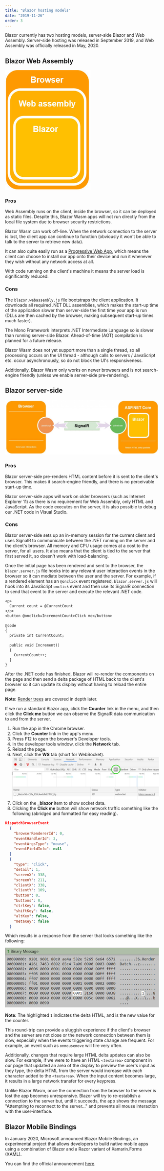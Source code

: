 ```yaml
---
title: "Blazor hosting models"
date: "2019-11-26"
order: 3
---
```


Blazor currently has two hosting models, server-side Blazor and Web Assembly.
Server-side hosting was released in September 2019, and Web Assembly was officially released in May, 2020.

## Blazor Web Assembly

![](images/BrowserWasmBlazor.jpg)

### Pros

Web Assembly runs on the client, inside the browser, so it can be deployed as static files.
Despite this, Blazor Wasm apps will not run directly from the local file system due to browser security restrictions.

Blazor Wasm can work off-line.
When the network connection to the server is lost, the client app can continue to function
(obviously it won't be able to talk to the server to retrieve new data).

It can also quite easily run as a [Progressive Web App](https://web.dev/progressive-web-apps/),
which means the client can choose to install our app onto their device and run it
whenever they wish without any network access at all.

With code running on the client's machine it means the server load is significantly reduced.

### Cons

The `blazor.webassembly.js` file bootstraps the client application.
It downloads all required .NET DLL assemblies, which makes the start-up time of the application slower than server-side
the first time your app is run (DLLs are then cached by the browser, making subsequent start-up times much faster).

<!---TODO: Cramer I don't think the Mono Framework is used anymore and AOT is out --->
The Mono Framework interprets .NET Intermediate Language so is slower than running server-side Blazor.
Ahead-of-time (AOT) compilation is planned for a future release.

Blazor Wasm does not yet support more than a single thread, so all processing occurs on the UI thread -
although calls to servers / JavaScript etc. occur asynchronously, so do not block the UI's responsiveness.

Additionally, Blazor Wasm only works on newer browsers and is not search-engine friendly (unless we enable server-side pre-rendering).

## Blazor server-side

![](images/BlazorServerSide-1024x365.jpg)

### Pros

Blazor server-side pre-renders HTML content before it is sent to the client's browser.
This makes it search-engine friendly, and there is no perceivable start-up time.

Blazor server-side apps will work on older browsers (such as Internet Explorer 11) as there is no requirement for Web Assembly,
only HTML and JavaScript. As the code executes on the server, it is also possible to debug our .NET code in Visual Studio.

### Cons

Blazor server-side sets up an in-memory session for the current client and
uses SignalR to communicate between the .NET running on the server and the client's browser.
All memory and CPU usage comes at a cost to the server, for all users.
It also means that the client is tied to the server that first served it, so doesn't work with load-balancing.

Once the initial page has been rendered and sent to the browser,
the `blazor.server.js` file hooks into any relevant user interaction events
in the browser so it can mediate between the user and the server.
For example, if a rendered element has an `@onclick` event registered,
`blazor.server.js` will hook into its JavaScript `onclick` event and then use its SignalR connection
to send that event to the server and execute the relevant .NET code.

```razor
<p>
  Current count = @CurrentCount
</p>
<button @onclick=IncrementCount>Click me</button>

@code
{
  private int CurrentCount;

  public void Increment()
  {
    CurrentCount++;
  }
}
```

After the .NET code has finished, Blazor will re-render the components on the page and then send a delta package of HTML
back to the client's browser so it can update its display without having to reload the entire page.

**Note:** [Render trees](/components/render-trees/) are covered in depth later.

If we run a standard Blazor app, click the **Counter** link in the menu, and then click the **Click me**
button we can observe the SignalR data communication to and from the server.

1. Run the app in the Chrome browser.
2. Click the **Counter** link in the app's menu.
3. Press F12 to open the browser's Developer tools.
4. In the developer tools window, click the **Network** tab.
5. Reload the page.
6. Next, click the **WS** tab (short for WebSocket).  
    ![](images/websocketdata.jpg)
7. Click on the **\_blazor** item to show socket data.
8. Clicking the **Click me** button will show network traffic something like the following (abridged and formatted for easy reading).

```json
DispatchBrowserEvent
  {
    "browserRendererId": 0,
    "eventHandlerId": 3,
    "eventArgsType": "mouse",
    "eventFieldInfo": null
  }
  {
    "type": "click",
    "detail": 1,
    "screenX": 338,
    "screenY": 211,
    "clientX": 338,
    "clientY": 109,
    "button": 0,
    "buttons": 0,
    "ctrlKey": false,
    "shiftKey": false,
    "altKey": false,
    "metaKey": false
  }
```

Which results in a response from the server that looks something like the following:

![](images/WebSocketReply.jpg)

**Note:** The highlighted `1` indicates the delta HTML, and is the new value for the counter.

This round-trip can provide a sluggish experience if the client's browser and the server are not close or the network
connection between them is slow, especially when the events triggering state change are frequent.
For example, an event such as `onmousemove` will fire very often.

Additionally, changes that require large HTML delta updates can also be slow.
For example, if we were to have an HTML `<textarea>` component in our page that updated an area of the display to preview
the user's input as they type, the delta HTML from the server would increase with each character added to the `<textarea>`.
When the input content becomes large, it results in a large network transfer for every keypress.

Unlike Blazor Wasm, once the connection from the browser to the server is lost the app becomes unresponsive.
Blazor will try to re-establish a connection to the server but, until it succeeds,
the app shows the message "Attempting to reconnect to the server..." and prevents all mouse interaction with the user-interface.

## Blazor Mobile Bindings

In January 2020, Microsoft announced Blazor Mobile Bindings, an experimental project that allows developers to build native
mobile apps using a combination of Blazor and a Razor variant of Xamarin.Forms (XAML).

You can find the official announcement [here](https://devblogs.microsoft.com/aspnet/mobile-blazor-bindings-experiment/).
